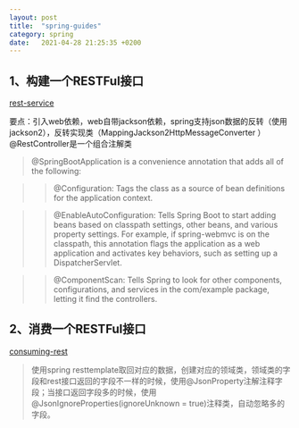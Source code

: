 ```yaml
---
layout: post
title:  "spring-guides"
category: spring
date:   2021-04-28 21:25:35 +0200
---
```


## 1、构建一个RESTFul接口
[rest-service](https://spring.io/guides/gs/rest-service/)

要点：引入web依赖，web自带jackson依赖，spring支持json数据的反转（使用jackson2），反转实现类（MappingJackson2HttpMessageConverter ） @RestController是一个组合注解类
> @SpringBootApplication is a convenience annotation that adds all of the following:

>> @Configuration: Tags the class as a source of bean definitions for the application context.

>> @EnableAutoConfiguration: Tells Spring Boot to start adding beans based on classpath settings, other beans, and various property settings. For example, if spring-webmvc is on the classpath, this annotation flags the application as a web application and activates key behaviors, such as setting up a DispatcherServlet.

>> @ComponentScan: Tells Spring to look for other components, configurations, and services in the com/example package, letting it find the controllers.

## 2、消费一个RESTFul接口 
[consuming-rest](https://spring.io/guides/gs/consuming-rest/)
> 使用spring resttemplate取回对应的数据，创建对应的领域类，领域类的字段和rest接口返回的字段不一样的时候，使用@JsonProperty注解注释字段；当接口返回字段多的时候，使用@JsonIgnoreProperties(ignoreUnknown = true)注释类，自动忽略多的字段。
